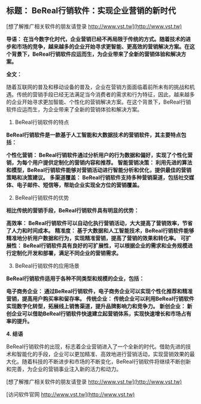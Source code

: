 ## **标题： BeReal行销软件：实现企业营销的新时代**

[想了解推广相关软件的朋友请登录 http://www.vst.tw](http://www.vst.tw)

**导语： 在当今数字化时代，企业营销已经不再局限于传统的方式。随着技术的进步和市场的竞争，越来越多的企业开始寻求更智能、更高效的营销解决方案。在这个背景下，BeReal行销软件应运而生，为企业带来了全新的营销体验和解决方案。**

**全文：**

随着互联网的普及和移动设备的普及，企业在营销方面面临着前所未有的挑战和机遇。传统的营销手段已经无法满足当今消费者的需求和行为特征，因此，越来越多的企业开始寻求更加智能、个性化的营销解决方案。在这个背景下，BeReal行销软件应运而生，为企业带来了全新的营销体验和解决方案。

1. BeReal行销软件的特点

**BeReal行销软件是一款基于人工智能和大数据技术的营销软件，其主要特点包括：**

**个性化营销： BeReal行销软件通过分析用户的行为数据和偏好，实现了个性化营销，为每个用户提供定制化的营销内容和推荐。**
**智能营销决策： 利用先进的算法和模型，BeReal行销软件能够对营销活动进行智能分析和优化，提供最佳的营销策略和决策建议。**
**多渠道覆盖： BeReal行销软件支持多种营销渠道，包括社交媒体、电子邮件、短信等，帮助企业实现全方位的营销覆盖。**

2. BeReal行销软件的优势

**相比传统的营销手段，BeReal行销软件具有明显的优势：**

**高效率： BeReal行销软件可以自动化执行营销活动，大大提高了营销效率，节省了人力和时间成本。**
**精准度： 基于大数据和人工智能技术，BeReal行销软件能够精准地分析用户数据和行为，实现精准营销，提高了营销的效果和转化率。**
**可扩展性： BeReal行销软件具有良好的可扩展性，可以根据企业的需求和业务规模进行定制化开发和部署，满足不同企业的营销需求。**

3. BeReal行销软件的应用场景

**BeReal行销软件适用于各种不同类型和规模的企业，包括：**

**电子商务企业： 通过BeReal行销软件，电子商务企业可以实现个性化推荐和精准营销，提高用户购买率和留存率。**
**传统企业： 传统企业可以利用BeReal行销软件实现数字化转型，拓展线上销售渠道，提升品牌影响力和竞争力。**
**新创企业： 新创企业可以借助BeReal行销软件快速建立起营销体系，实现快速增长和市场占有率的提升。**

**4. 结语**

BeReal行销软件的出现，标志着企业营销进入了一个全新的时代。借助先进的技术和智能化的手段，企业可以更加精准、高效地进行营销活动，实现营销效果的最大化。随着科技的不断进步和市场的不断变化，BeReal行销软件将继续不断创新和完善，为企业的营销事业注入新的活力和动力。

[想了解推广相关软件的朋友请登录 http://www.vst.tw](http://www.vst.tw)


[访问软件官网 http://www.vst.tw](http://www.vst.tw)
